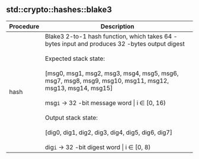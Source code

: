
## std::crypto::hashes::blake3
| Procedure | Description |
| ----------- | ------------- |
| hash | Blake3 2-to-1 hash function, which takes 64 -bytes input and produces 32 -bytes output digest<br /><br />Expected stack state:<br /><br />[msg0, msg1, msg2, msg3, msg4, msg5, msg6, msg7, msg8, msg9, msg10, msg11, msg12, msg13, msg14, msg15]<br /><br />msg`i` -> 32 -bit message word \| i ∈ [0, 16)<br /><br />Output stack state:<br /><br />[dig0, dig1, dig2, dig3, dig4, dig5, dig6, dig7]<br /><br />dig`i` -> 32 -bit digest word \| i ∈ [0, 8) |
